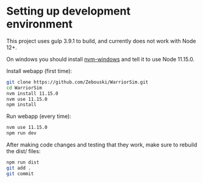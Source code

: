 Setting up development environment
==================================
This project uses gulp 3.9.1 to build, and currently does not work with Node 12+.

On windows you should install [nvm-windows](https://github.com/coreybutler/nvm-windows) and tell it to use Node 11.15.0.

Install webapp (first time):
```bash
git clone https://github.com/Zebouski/WarriorSim.git
cd WarriorSim
nvm install 11.15.0
nvm use 11.15.0
npm install
```

Run webapp (every time):
```bash
nvm use 11.15.0
npm run dev
```

After making code changes and testing that they work, make sure to rebuild the dist/ files:
```bash
npm run dist
git add .
git commit
```
